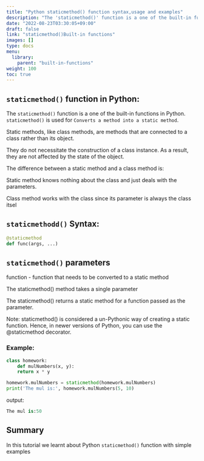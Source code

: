 ```yaml
---
title: "Python staticmethod() function syntax,usage and examples"
description: "The 'staticmethod()' function is a one of the built-in functions in Python"
date: "2022-08-23T03:30:05+09:00"
draft: false
link: "staticmethod()Built-in functions"
images: []
type: docs
menu:
  library:
    parent: "built-in-functions"
weight: 100
toc: true
---
```


## `staticmethod()` function in Python:
The `staticmethod()` function is a one of the built-in functions in Python.
`staticmethod()` is used for `Converts a method into a static method`.

Static methods, like class methods, are methods that are connected to a class rather than its object.

They do not necessitate the construction of a class instance.
As a result, they are not affected by the state of the object. 

The difference between a static method and a class method is:

Static method knows nothing about the class and just deals with the parameters.
    
Class method works with the class since its parameter is always the class itsel

## `staticmethodd()` Syntax:

```Python
@staticmethod
def func(args, ...)
```
## `staticmethod()` parameters

function - function that needs to be converted to a static method

The staticmethod() method takes a single parameter

The staticmethod() returns a static method for a function passed as the parameter.

Note: staticmethod() is considered a un-Pythonic way of creating a static function. Hence, in newer versions of Python, you can use the @staticmethod decorator.

### Example:
```Python
class homework:
    def mulNumbers(x, y):
    return x * y

homework.mulNumbers = staticmethod(homework.mulNumbers)
print('The mul is:', homework.mulNumbers(5, 10)
```
output:
```Python
The mul is:50
```
## Summary
In this tutorial we learnt about Python `staticmethod()` function with simple examples